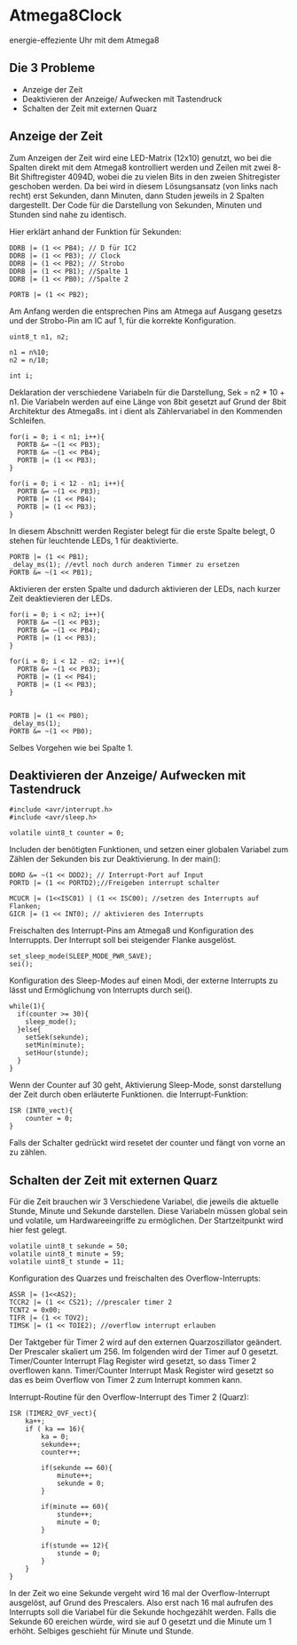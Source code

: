 # Atmega8Clock
energie-effeziente Uhr mit dem Atmega8

## Die 3 Probleme
* Anzeige der Zeit
* Deaktivieren der Anzeige/ Aufwecken mit Tastendruck
* Schalten der Zeit mit externen Quarz

## Anzeige der Zeit
Zum Anzeigen der Zeit wird eine LED-Matrix (12x10) genutzt, wo bei die Spalten direkt mit dem Atmega8 kontrolliert werden und Zeilen mit zwei 8-Bit Shiftregister 4094D, wobei die zu vielen Bits in den zweien Shitregister geschoben werden. Da bei wird in diesem Lösungsansatz (von links nach recht) erst Sekunden, dann Minuten, dann Studen jeweils in 2 Spalten dargestellt. Der Code für die Darstellung von Sekunden, Minuten und Stunden sind nahe zu identisch.

Hier erklärt anhand der Funktion für Sekunden:
```
DDRB |= (1 << PB4); // D für IC2
DDRB |= (1 << PB3); // Clock
DDRB |= (1 << PB2); // Strobo
DDRB |= (1 << PB1); //Spalte 1
DDRB |= (1 << PB0); //Spalte 2
  
PORTB |= (1 << PB2);
```
Am Anfang werden die entsprechen Pins am Atmega auf Ausgang gesetzs und der Strobo-Pin am IC auf 1, für die korrekte Konfiguration.
```
uint8_t n1, n2;

n1 = n%10;
n2 = n/10;

int i;
```
Deklaration der verschiedene Variabeln für die Darstellung, Sek = n2 * 10 + n1. Die Variabeln werden auf eine Länge von 8bit gesetzt auf Grund der 8bit Architektur des Atmega8s. int i dient als Zählervariabel in den Kommenden Schleifen.
```
for(i = 0; i < n1; i++){
  PORTB &= ~(1 << PB3);
  PORTB &= ~(1 << PB4);
  PORTB |= (1 << PB3);
}

for(i = 0; i < 12 - n1; i++){
  PORTB &= ~(1 << PB3);
  PORTB |= (1 << PB4);
  PORTB |= (1 << PB3);
}
```
In diesem Abschnitt werden Register belegt für die erste Spalte belegt, 0 stehen für leuchtende LEDs, 1 für deaktivierte.
```
PORTB |= (1 << PB1);
_delay_ms(1); //evtl noch durch anderen Timmer zu ersetzen
PORTB &= ~(1 << PB1);
```
Aktivieren der ersten Spalte und dadurch aktivieren der LEDs, nach kurzer Zeit deaktievieren der LEDs.
```
for(i = 0; i < n2; i++){
  PORTB &= ~(1 << PB3);
  PORTB &= ~(1 << PB4);
  PORTB |= (1 << PB3);
}

for(i = 0; i < 12 - n2; i++){
  PORTB &= ~(1 << PB3);
  PORTB |= (1 << PB4);
  PORTB |= (1 << PB3);
}


PORTB |= (1 << PB0);
_delay_ms(1);
PORTB &= ~(1 << PB0);
```
Selbes Vorgehen wie bei Spalte 1.
## Deaktivieren der Anzeige/ Aufwecken mit Tastendruck
```
#include <avr/interrupt.h>
#include <avr/sleep.h>

volatile uint8_t counter = 0;
```
Includen der benötigten Funktionen, und setzen einer globalen Variabel zum Zählen der Sekunden bis zur Deaktivierung.
In der main():
```
DDRD &= ~(1 << DDD2); // Interrupt-Port auf Input
PORTD |= (1 << PORTD2);//Freigeben interrupt schalter

MCUCR |= (1<<ISC01) | (1 << ISC00); //setzen des Interrupts auf Flanken;
GICR |= (1 << INT0); // aktivieren des Interrupts
```
Freischalten des Interrupt-Pins am Atmega8 und Konfiguration des Interruppts. Der Interrupt soll bei steigender Flanke ausgelöst.
```
set_sleep_mode(SLEEP_MODE_PWR_SAVE);
sei();
```
Konfiguration des Sleep-Modes auf einen Modi, der externe Interrupts zu lässt und Ermöglichung von Interrupts durch sei().
```
while(1){
  if(counter >= 30){
    sleep_mode();
  }else{
    setSek(sekunde);
    setMin(minute);
    setHour(stunde);
  }
}
```
Wenn der Counter auf 30 geht, Aktivierung Sleep-Mode, sonst darstellung der Zeit durch oben erläuterte Funktionen.
die Interrupt-Funktion:
```
ISR (INT0_vect){
	counter = 0;
}
```
Falls der Schalter gedrückt wird resetet der counter und fängt von vorne an zu zählen.
## Schalten der Zeit mit externen Quarz
Für die Zeit brauchen wir 3 Verschiedene Variabel, die jeweils die aktuelle Stunde, Minute und Sekunde darstellen. Diese Variabeln müssen global sein und volatile, um Hardwareeingriffe zu ermöglichen. Der Startzeitpunkt wird hier fest gelegt.
```
volatile uint8_t sekunde = 50;
volatile uint8_t minute = 59;
volatile uint8_t stunde = 11;
```
Konfiguration des Quarzes und freischalten des Overflow-Interrupts:
```
ASSR |= (1<<AS2);
TCCR2 |= (1 << CS21); //prescaler timer 2
TCNT2 = 0x00;
TIFR |= (1 << TOV2);
TIMSK |= (1 << TOIE2); //overflow interrupt erlauben
```
Der Taktgeber für Timer 2 wird auf den externen Quarzoszillator geändert. Der Prescaler skaliert um 256.  Im folgenden wird der Timer auf 0 gesetzt. Timer/Counter Interrupt Flag Register wird gesetzt, so dass Timer 2 overflowen kann. Timer/Counter Interrupt Mask Register wird gesetzt so das es beim Overflow von Timer 2 zum Interrupt kommen kann.

Interrupt-Routine für den Overflow-Interrupt des Timer 2 (Quarz):
```
ISR (TIMER2_OVF_vect){
	ka++;
	if ( ka == 16){
		ka = 0;
		sekunde++;
		counter++;

		if(sekunde == 60){
			minute++;
			sekunde = 0;
		}

		if(minute == 60){
			stunde++;
			minute = 0;
		}

		if(stunde == 12){
			stunde = 0;
		}
	}
}
```
In der Zeit wo eine Sekunde vergeht wird 16 mal der Overflow-Interrupt ausgelöst, auf Grund des Prescalers. Also erst nach 16 mal aufrufen des Interrupts soll die Variabel für die Sekunde hochgezählt werden. Falls die Sekunde 60 ereichen würde, wird sie auf 0 gesetzt und die Minute um 1 erhöht. Selbiges geschieht für Minute und Stunde.

